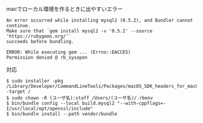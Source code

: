 <!--
title:   gem install mysql2のエラー対応
tags:    Rails
id:      36199abd2883efde1263
private: false
-->
macでローカル環境を作るときに出やすいエラー

```
An error occurred while installing mysql2 (0.5.2), and Bundler cannot
continue.
Make sure that `gem install mysql2 -v '0.5.2' --source 'https://rubygems.org/'`
succeeds before bundling.

ERROR: While executing gem ... (Errno::EACCES)
Permission denied @ rb_sysopen
```

対応

```
$ sudo installer -pkg /Library/Developer/CommandLineTools/Packages/macOS_SDK_headers_for_macOS_10.14.pkg -target /
$ sudo chown -R (ユーザ名):staff /Users/(ユーザ名)/.rbenv
$ bin/bundle config --local build.mysql2 "--with-cppflags=-I/usr/local/opt/openssl/include"
$ bin/bundle install --path vendor/bundle
```